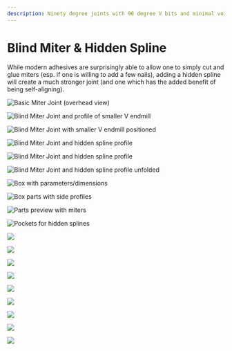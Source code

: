 ```yaml
---
description: Ninety degree joints with 90 degree V bits and minimal voids
---
```


# Blind Miter & Hidden Spline

While modern adhesives are surprisingly able to allow one to simply cut and glue miters \(esp. if one is willing to add a few nails\), adding a hidden spline will create a much stronger joint \(and one which has the added benefit of being self-aligning\). 

![Basic Miter Joint \(overhead view\)](.gitbook/assets/image%20%2834%29.png)

![Blind Miter Joint and profile of smaller V endmill](.gitbook/assets/image%20%2833%29.png)

![Blind Miter Joint with smaller V endmill positioned](.gitbook/assets/image%20%2831%29.png)

![Blind Miter Joint and hidden spline profile](.gitbook/assets/image%20%2835%29.png)

![Blind Miter Joint and hidden spline profile](.gitbook/assets/image%20%2836%29.png)

![Blind Miter Joint and hidden spline profile unfolded](.gitbook/assets/image%20%2832%29.png)

![Box with parameters/dimensions](.gitbook/assets/image%20%2846%29.png)

![Box parts with side profiles](.gitbook/assets/image%20%2849%29.png)

![Parts preview with miters](.gitbook/assets/image%20%2840%29.png)

![Pockets for hidden splines](.gitbook/assets/image%20%2845%29.png)

![](.gitbook/assets/image%20%2850%29.png)

![](.gitbook/assets/image%20%2841%29.png)



![](.gitbook/assets/image%20%2837%29.png)

![](.gitbook/assets/image%20%2848%29.png)

![](.gitbook/assets/image%20%2842%29.png)

![](.gitbook/assets/image%20%2844%29.png)

![](.gitbook/assets/image%20%2838%29.png)

![](.gitbook/assets/image%20%2843%29.png)

![](.gitbook/assets/image%20%2839%29.png)




